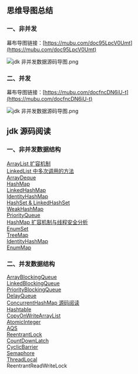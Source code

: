 ## 思维导图总结

### 一、非并发

幕布导图链接：[https://mubu.com/doc95LpcV0Umt](https://mubu.com/doc95LpcV0Umt)

![jdk 非并发数据源码导图.png](https://image-static.segmentfault.com/257/226/2572268264-5ce35445ab881_articlex)

### 二、并发

幕布导图链接：[https://mubu.com/docfncDN6iU-t](https://mubu.com/docfncDN6iU-t)

![jdk 非并发数据源码导图.png](https://image-static.segmentfault.com/292/677/2926773697-5ce3ca5498cb6_articlex)

## jdk 源码阅读

### 一、非并发数据结构

[ArrayList 扩容机制](notes/data-structure/ArrayList.md)<br>
[LinkedList 中多次调用的方法](notes/data-structure/LinkedList.md)<br>
[ArrayDeque](notes/data-structure/ArrayDeque.md)<br>
[HashMap](notes/data-structure/HashMap.md)<br>
[LinkedHashMap](notes/data-structure/LinkedHashMap.md)<br>
[IdentityHashMap](notes/data-structure/IdentityHashMap.md)<br>
[HashSet & LinkedHashSet](notes/data-structure/HashSet-LinkedHashSet.md)<br>
[WeakHashMap](notes/data-structure/WeakHashMap.md)<br>
[PriorityQueue](notes/data-structure/PriorityQueue.md)<br>
[HashMap 扩容机制与线程安全分析](notes/data-structure/HashMap%20扩容机制与线程安全分析.md)<br>
[EnumSet](notes/data-structure/EnumSet.md)<br>
[TreeMap](notes/data-structure/TreeMap.md)<br>
[IdentityHashMap](notes/data-structure/IdentityHashMap.md) <br>
[EnumMap](notes/data-structure/EnmuMap.md) <br>

### 二、并发数据结构

[ArrayBlockingQueue](notes/data-structure/ArrayBlockingQueue.md) <br>
[LinkedBlockingQueue](notes/data-structure/LinkedBlockingQueue.md) <br>
[PriorityBlockingQueue](notes/data-structure/PriorityBlockingQueue.md) <br>
[DelayQueue](notes/data-structure/DelayQueue.md) <br>
[ConcurrentHashMap 源码阅读](notes/data-structure/ConcurrentHashMap.md)<br>
[Hashtable](notes/data-structure/Hashtable.md) <br>
[CopyOnWriteArrayList](notes/data-structure/CopyOnWriteArrayList.md) <br>
[AtomicInteger](notes/data-structure/AtomicInteger.md)  <br>
[AQS](notes/data-structure/AQS.md) <br>
[ReentrantLock](notes/data-structure/ReentrantLock.md) <br>
[CountDownLatch](notes/data-structure/CountDownLatch.md) <br>
[CyclicBarrier](notes/data-structure/CyclicBarrier.md) <br>
[Semaphore](notes/data-structure/Semaphore.md) <br>
[ThreadLocal](notes/data-structure/ThreadLocal.md) <br>
ReentrantReadWriteLock <br>

